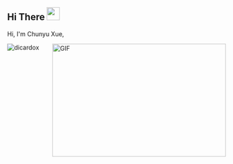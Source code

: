 ## Hi There <img src="https://media.giphy.com/media/hvRJCLFzcasrR4ia7z/giphy.gif" width="30px">

Hi, I'm Chunyu Xue, 


  <img align="right" alt="GIF" src="https://github.com/abhisheknaiidu/abhisheknaiidu/blob/master/code.gif?raw=true" width="400" height="260" />









  









<p align="left"> <img src="https://github-readme-stats.vercel.app/api?username=dicardox&show_icons=true&theme=gotham" alt="dicardox" />



